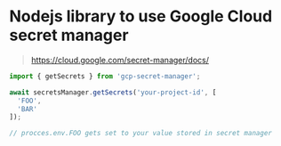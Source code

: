 # Nodejs library to use Google Cloud secret manager
> https://cloud.google.com/secret-manager/docs/

```javascript
import { getSecrets } from 'gcp-secret-manager';

await secretsManager.getSecrets('your-project-id', [
  'FOO',
  'BAR'
]);

// procces.env.FOO gets set to your value stored in secret manager

```
